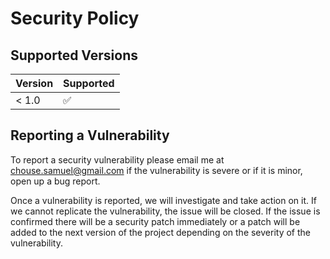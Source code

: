 # Security Policy

## Supported Versions

| Version | Supported          |
| ------- | ------------------ |
| < 1.0   | :white_check_mark: |

## Reporting a Vulnerability

To report a security vulnerability please email me at chouse.samuel@gmail.com if the vulnerability is severe or if it is minor, open up a bug report.

Once a vulnerability is reported, we will investigate and take action on it. If we cannot replicate the vulnerability, the issue will be closed. If the issue is confirmed there will be a security patch immediately or a patch will be added to the next version of the project depending on the severity of the vulnerability.
